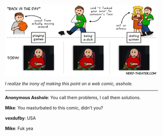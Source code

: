 <!--
.. title: The Problem With Computers
.. slug: the-problem-with-computers
.. date: 2012/06/30 00:00:00
.. tags: 
.. link: 
.. description: 
-->

<a href='the-problem-with-computers.html' title='View comments'>
<img class='comic' src='../assets/comics/20120630.jpg' />
</a>

<em>I realize the irony of making this point on a web comic, asshole.</em>

<!-- TEASER_END -->
<hr />

<div class='comments'>
<b>Anonymous Asshole</b>: You call them problems, I call them solutions.<br /><br />
<b>Mike</b>: You masturbated to this comic, didn't you?<br /><br />
<b>vexdufby</b>: USA<br /><br />
<b>Mike</b>: Fuk yea<br /><br />
</div>

